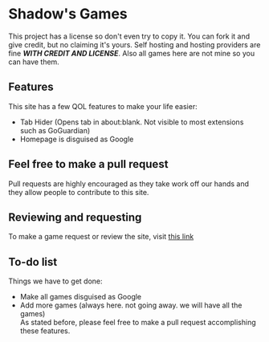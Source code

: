 # Shadow's Games

This project has a license so don't even try to copy it. You can fork it and give credit, but no claiming it's yours. Self hosting and hosting providers are fine ***WITH CREDIT AND LICENSE***. Also all games here are not mine so you can have them.

## Features

This site has a few QOL features to make your life easier:
- Tab Hider (Opens tab in about:blank. Not visible to most extensions such as GoGuardian)
- Homepage is disguised as Google

## Feel free to make a pull request

Pull requests are highly encouraged as they take work off our hands and they allow people to contribute to this site.

## Reviewing and requesting
To make a game request or review the site, visit [this link](https://github.com/shadowgmes/shadowgmes.github.io/issues/new)

## To-do list

Things we have to get done:
- Make all games disguised as Google
- Add more games (always here. not going away. we will have all the games)  
As stated before, please feel free to make a pull request accomplishing these features.
